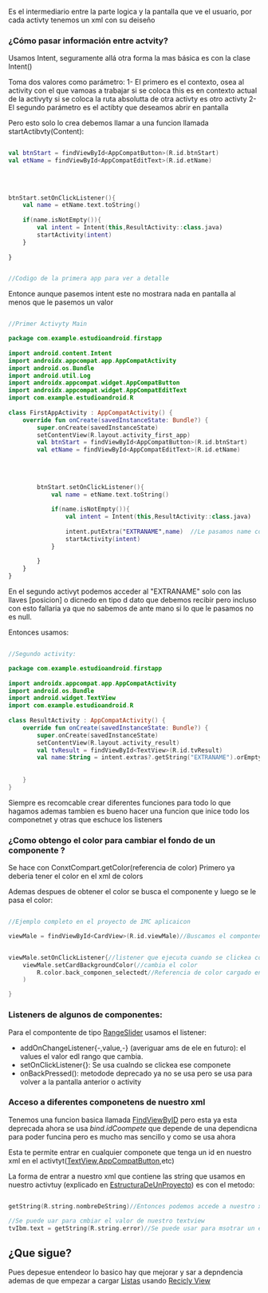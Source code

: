 Es el intermediario entre la parte logica y la pantalla que ve el usuario, por cada activty tenemos un xml con su deiseño

### ¿Cómo pasar información entre actvity?

Usamos Intent, seguramente allá otra forma la mas básica es con la clase Intent()

Toma dos valores como parámetro:
1- El primero es el contexto, osea al activity con el que vamoas a trabajar si se coloca this es en contexto actual de la activyty si se coloca la ruta absolutta de otra activty es otro activty
2- El segundo parámetro es el actibty que deseamos abrir en pantalla

Pero esto solo lo crea debemos llamar a una funcion llamada startActibvty(Content):

````kotlin

val btnStart = findViewById<AppCompatButton>(R.id.btnStart)  
val etName = findViewById<AppCompatEditText>(R.id.etName)  
  
  
  
  
btnStart.setOnClickListener(){  
    val name = etName.text.toString()  
  
    if(name.isNotEmpty()){  
        val intent = Intent(this,ResultActivity::class.java)  
        startActivity(intent)  
    }  
  
}


//Codigo de la primera app para ver a detalle

````

Entonce aunque pasemos intent este no mostrara nada en pantalla al menos que le pasemos un valor

````kotlin

//Primer Activyty Main

package com.example.estudioandroid.firstapp  
  
import android.content.Intent  
import androidx.appcompat.app.AppCompatActivity  
import android.os.Bundle  
import android.util.Log  
import androidx.appcompat.widget.AppCompatButton  
import androidx.appcompat.widget.AppCompatEditText  
import com.example.estudioandroid.R  
  
class FirstAppActivity : AppCompatActivity() {  
    override fun onCreate(savedInstanceState: Bundle?) {  
        super.onCreate(savedInstanceState)  
        setContentView(R.layout.activity_first_app)  
        val btnStart = findViewById<AppCompatButton>(R.id.btnStart)  
        val etName = findViewById<AppCompatEditText>(R.id.etName)  
  
  
  
  
        btnStart.setOnClickListener(){  
            val name = etName.text.toString()  
  
            if(name.isNotEmpty()){  
                val intent = Intent(this,ResultActivity::class.java)  
  
                intent.putExtra("EXTRANAME",name)  //Le pasamos name con la llave EXTRANAME
                startActivity(intent)  
            }  
  
        }  
    }  
}
````

En el segundo activyt podemos acceder al "EXTRANAME" solo con las llaves \[posicion\] o dicnedo en tipo d dato que debemos recibir pero incluso con esto fallaria ya que no sabemos de ante mano si lo que le pasamos no es null.

Entonces usamos:

````kotlin

//Segundo activity:

package com.example.estudioandroid.firstapp  
  
import androidx.appcompat.app.AppCompatActivity  
import android.os.Bundle  
import android.widget.TextView  
import com.example.estudioandroid.R  
  
class ResultActivity : AppCompatActivity() {  
    override fun onCreate(savedInstanceState: Bundle?) {  
        super.onCreate(savedInstanceState)  
        setContentView(R.layout.activity_result)  
        val tvResult = findViewById<TextView>(R.id.tvResult)  
        val name:String = intent.extras?.getString("EXTRANAME").orEmpty()  //Accedemos a su valor
  
  
    }  
}
````

Siempre es recomcable crear diferentes funciones para todo lo que hagamos ademas tambien es bueno hacer una funcion que inice todo los componetnet y otras que eschuce los listeners

### ¿Como obtengo el color para cambiar el fondo de un componente ?

Se hace con ConxtCompart.getColor(referencia de color) Primero ya deberia tener el color en el xml de colors

Ademas despues de obtener el color se busca el componente y luego se le pasa el color:

````kotlin

//Ejemplo completo en el proyecto de IMC aplicaicon

viewMale = findViewById<CardView>(R.id.viewMale)//Buscamos el compontent a cambiar


viewMale.setOnClickListener{//listener que ejecuta cuando se clickea compente
	viewMale.setCardBackgroundColor(//cambia el color
		R.color.back_componen_selectedt//Referencia de color cargado en xml de colors
	)

}


````

### Listeners de algunos de componentes:

Para el compontente de tipo [RangeSlider](RangeSlider.md)  usamos el listener:

* addOnChangeListener{-,value,-} (averiguar ams de ele en futuro): el values el valor edl rango que cambia.
* setOnClickListener{}: Se usa cualndo se clickea ese componete
* onBackPressed(): metodode deprecado ya no se usa pero se usa para volver a la pantalla anterior o activity

### Acceso a diferentes componetens de nuestro xml

Tenemos una funcion basica llamada [FindViewByID](FindViewByID.md) pero esta ya esta deprecada ahora se usa *bind.idCoompete* que depende de una dependicna para poder funcina pero es mucho mas sencillo y como se usa ahora

Esta te permite entrar en cualquier componete que tenga un id en nuestro xml en el activtyt([TextView](TextView.md),[AppCompatButton](AppCompatButton.md),etc)

La forma de entrar a nuestro xml que contiene las string que usamos en nuestro activtuy (explicado en [EstructuraDeUnProyecto](EstructuraDeUnProyecto.md)) es con el metodo:

````kotlin

getString(R.string.nombreDeString)//Entonces podemos accede a nuestro xml para poder usarla

//Se puede uar para cmbiar el valor de nuestro textview
tvIbm.text = getString(R.string.error)//Se puede usar para msotrar un error

````

## ¿Que sigue?

Pues depesue entendeor lo basico hay que mejorar y sar a depndencia ademas de que empezar a cargar [Listas](..\Listas.md)  usando [Recicly View](..\Recicly%20View.md)
